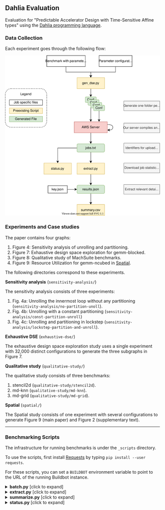 ## Dahlia Evaluation

Evaluation for "Predictable Accelerator Design with Time-Sensitive Affine types"
using the [Dahlia programming language](https://github.com/cucapra/dahlia).

### Data Collection

Each experiment goes through the following flow:

<p align="center">
  <img src="./static/data-collection.svg">
</p>

<!--![data collection flow](./static/data-collection.png)-->


### Experiments and Case studies

The paper contains four graphs:

1. Figure 4: Sensitivity analysis of unrolling and partitioning.
2. Figure 7: Exhaustive design space exploration for gemm-blocked.
3. Figure 8: Qualitative study of MachSuite benchmarks.
4. Figure 9: Resource Utilization for gemm-ncubed in [Spatial](https://spatial-lang.org).

The following directories correspond to these experiments.

**Sensitivity analysis** (`sensitivity-analysis/`)

The sensitivity analysis consists of three experiments:

1. Fig. 4a: Unrolling the innermost loop without any partitioning (`sensitivity-analysis/no-partition-unoll`).
2. Fig. 4b: Unrolling with a constant partitioning (`sensitivity-analysis/const-partition-unroll`)
3. Fig. 4c: Unrolling and partitioning in lockstep (`sensitivity-analysis/lockstep-partition-and-unroll`).

**Exhaustive DSE** (`exhaustive-dse/`)

The exhaustive design space exploration study uses a single experiment with
32,000 distinct configurations to generate the three subgraphs in Figure 7.

**Qualitative study** (`qualitative-study/`)

The qualitative study consists of three benchmarks:

1. stencil2d (`qualitative-study/stencil2d`).
2. md-knn (`qualitative-study/md-knn`).
3. md-grid (`qualitative-study/md-grid`).

**Spatial** (`spatial/`)

The Spatial study consists of one experiment with several configurations to
generate Figure 9 (main paper) and Figure 2 (supplementary text).

----------------


### Benchmarking Scripts

The infrastructure for running benchmarks is under the `_scripts` directory.

To use the scripts, first install [Requests][] by typing `pip install --user
requests`.

For these scripts, you can set a `BUILDBOT` environment variable to point to
the URL of the running Buildbot instance.

[requests]: https://2.python-requests.org/en/master/

<details>
<summary><b>batch.py</b> [click to expand]</summary>
Submit a batch of benchmark jobs to the Buildbot.

Each argument to the script should be the path to a specific benchmark version in this repository, like `baseline/machsuite-gemm-ncubed`.
Use it like this:

    ./_scripts/batch.py <benchpath1> <benchpath2> ...

The script creates a new directory for the batch under `_results/` named with a timestamp.
It puts a list of job IDs in a file called `jobs.txt` there.
It prints the name of the batch directory (i.e., the timestamp) to stdout.

This script has command-line options:

- `-E`: Submit jobs for full synthesis. (The default is to just do estimation.)
- `-p`: Pretend to submit jobs, but don't actually submit anything. (For debugging.)
</details>

<details>
<summary><b>extract.py</b> [click to expand]</summary>
Download results for a previously-submitted batch of benchmark jobs.

On the command line, give the path to the batch directory.
Like this:

    ./_scripts/extract.py _results/2019-07-13-17-13-09

The script downloads information about jobs from `jobs.txt` in that directory.
It saves lots of extracted result values for the batch in a file called `results.json` there.

</details>

<details>
<summary><b>summarize.py</b> [click to expand]</summary>
Given some extracted data for a batch, summarize the results in a human-friendly CSV.

Give the script the path to a `results.json`, like this:

    ./_scripts/summarize.py _results/2019-07-13-17-13-09/results.json

The script produces a file in the same directory called `summary.csv` with particularly relevant information pulled out.
</details>

<details>
<summary><b>status.py</b> [click to expand]</summary>
Get the current status of a batch while you impatiently wait for jobs to complete.
Print out the number of jobs in each state.

Give the script the path to a batch directory:

    ./_scripts/status.py _results/2019-07-13-17-13-09

Use the [watch](https://linux.die.net/man/1/watch) command to repeatedly run
the command every 5 seconds

    watch -n5 ./_scripts/status.py _results/2019-07-13-17-13-09
</details>
